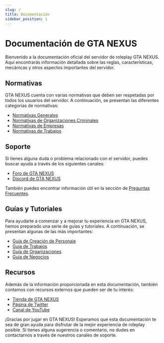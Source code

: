 ```yaml
---
slug: /
title: Documentación
sidebar_position: 1
---
```


# Documentación de GTA NEXUS

Bienvenido a la documentación oficial del servidor de roleplay GTA NEXUS. Aquí encontrarás información detallada sobre las reglas, características, mecánicas y otros aspectos importantes del servidor.

## Normativas

GTA NEXUS cuenta con varias normativas que deben ser respetadas por todos los usuarios del servidor. A continuación, se presentan las diferentes categorías de normativas:

- [Normativas Generales](./donaciones/index.md)
- [Normativas de Organizaciones Criminales](./donaciones/index.md)
- [Normativas de Empresas](./donaciones/index.md)
- [Normativas de Trabajos](./donaciones/index.md)

## Soporte

Si tienes alguna duda o problema relacionado con el servidor, puedes buscar ayuda a través de los siguientes canales:

- [Foro de GTA NEXUS](https://gtanexus.es/foro/)
- [Discord de GTA NEXUS](https://discord.gg/gtanexus)

También puedes encontrar información útil en la sección de [Preguntas Frecuentes](./donaciones/index.md).

## Guías y Tutoriales

Para ayudarte a comenzar y a mejorar tu experiencia en GTA NEXUS, hemos preparado una serie de guías y tutoriales. A continuación, se presentan algunas de las más importantes:

- [Guía de Creación de Personaje](./donaciones/index.md)
- [Guía de Trabajos](./donaciones/index.md)
- [Guía de Organizaciones](./donaciones/index.md)
- [Guía de Negocios](./donaciones/index.md)

## Recursos

Además de la información proporcionada en esta documentación, también contamos con recursos externos que pueden ser de tu interés:

- [Tienda de GTA NEXUS](https://gtanexus.gg)
- [Página de Twitter](https://twitter.com/gtanexus)
- [Canal de YouTube](https://www.youtube.com/channel/UCrrcLeGb4e3uV7KjxFtZuXg)

¡Gracias por jugar en GTA NEXUS! Esperamos que esta documentación te sea de gran ayuda para disfrutar de la mejor experiencia de roleplay posible. Si tienes alguna sugerencia o comentario, no dudes en contactarnos a través de nuestros canales de soporte.